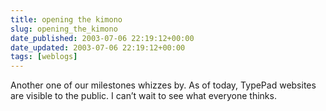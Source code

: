 ```yaml
---
title: opening the kimono
slug: opening_the_kimono
date_published: 2003-07-06 22:19:12+00:00
date_updated: 2003-07-06 22:19:12+00:00
tags: [weblogs]
---
```

Another one of our milestones whizzes by. As of today, TypePad websites are visible to the public. I can’t wait to see what everyone thinks.
